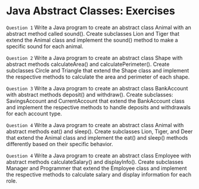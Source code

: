 <H1>Java Abstract Classes: Exercises</H1>
<code>Question 1</code> Write a Java program to create an abstract class Animal with an abstract method called sound(). Create subclasses Lion and Tiger that extend the Animal class and implement the sound() method to make a specific sound for each animal.

<code>Question 2</code> Write a Java program to create an abstract class Shape with abstract methods calculateArea() and calculatePerimeter(). Create subclasses Circle and Triangle that extend the Shape class and implement the respective methods to calculate the area and perimeter of each shape.

<code>Question 3</code> Write a Java program to create an abstract class BankAccount with abstract methods deposit() and withdraw(). Create subclasses: SavingsAccount and CurrentAccount that extend the BankAccount class and implement the respective methods to handle deposits and withdrawals for each account type.

<code>Question 4</code> Write a Java program to create an abstract class Animal with abstract methods eat() and sleep(). Create subclasses Lion, Tiger, and Deer that extend the Animal class and implement the eat() and sleep() methods differently based on their specific behavior.

<code>Question 4</code> Write a Java program to create an abstract class Employee with abstract methods calculateSalary() and displayInfo(). Create subclasses Manager and Programmer that extend the Employee class and implement the respective methods to calculate salary and display information for each role.
